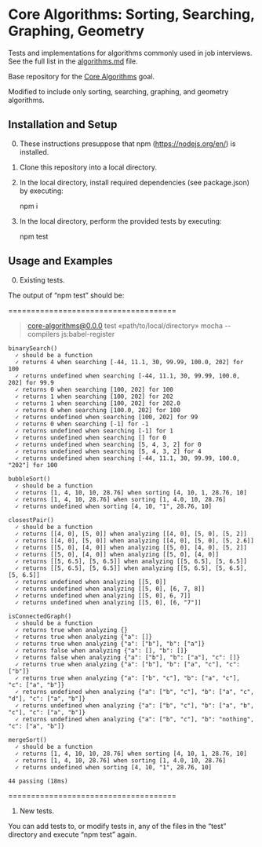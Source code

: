 # Core Algorithms: Sorting, Searching, Graphing, Geometry

Tests and implementations for algorithms commonly used in job interviews. See the full list in the [algorithms.md](algorithms.md) file.

Base repository for the [Core Algorithms](http://jsdev.learnersguild.org/goals/123) goal.

Modified to include only sorting, searching, graphing, and geometry algorithms.

## Installation and Setup

0. These instructions presuppose that npm (https://nodejs.org/en/) is installed.

1. Clone this repository into a local directory.

2. In the local directory, install required dependencies (see package.json) by executing:

    npm i

3. In the local directory, perform the provided tests by executing:

    npm test

## Usage and Examples

0. Existing tests.

The output of “npm test” should be:

=====================================

> core-algorithms@0.0.0 test «path/to/local/directory»
> mocha --compilers js:babel-register

    binarySearch()
      ✓ should be a function
      ✓ returns 4 when searching [-44, 11.1, 30, 99.99, 100.0, 202] for 100
      ✓ returns undefined when searching [-44, 11.1, 30, 99.99, 100.0, 202] for 99.9
      ✓ returns 0 when searching [100, 202] for 100
      ✓ returns 1 when searching [100, 202] for 202
      ✓ returns 1 when searching [100, 202] for 202.0
      ✓ returns 0 when searching [100.0, 202] for 100
      ✓ returns undefined when searching [100, 202] for 99
      ✓ returns 0 when searching [-1] for -1
      ✓ returns undefined when searching [-1] for 1
      ✓ returns undefined when searching [] for 0
      ✓ returns undefined when searching [5, 4, 3, 2] for 0
      ✓ returns undefined when searching [5, 4, 3, 2] for 4
      ✓ returns undefined when searching [-44, 11.1, 30, 99.99, 100.0, "202"] for 100

    bubbleSort()
      ✓ should be a function
      ✓ returns [1, 4, 10, 10, 28.76] when sorting [4, 10, 1, 28.76, 10]
      ✓ returns [1, 4, 10, 28.76] when sorting [1, 4.0, 10, 28.76]
      ✓ returns undefined when sorting [4, 10, "1", 28.76, 10]

    closestPair()
      ✓ should be a function
      ✓ returns [[4, 0], [5, 0]] when analyzing [[4, 0], [5, 0], [5, 2]]
      ✓ returns [[4, 0], [5, 0]] when analyzing [[4, 0], [5, 0], [5, 2.6]]
      ✓ returns [[5, 0], [4, 0]] when analyzing [[5, 0], [4, 0], [5, 2]]
      ✓ returns [[5, 0], [4, 0]] when analyzing [[5, 0], [4, 0]]
      ✓ returns [[5, 6.5], [5, 6.5]] when analyzing [[5, 6.5], [5, 6.5]]
      ✓ returns [[5, 6.5], [5, 6.5]] when analyzing [[5, 6.5], [5, 6.5], [5, 6.5]]
      ✓ returns undefined when analyzing [[5, 0]]
      ✓ returns undefined when analyzing [[5, 0], [6, 7, 8]]
      ✓ returns undefined when analyzing [[5, 0], 6, 7]]
      ✓ returns undefined when analyzing [[5, 0], [6, "7"]]

    isConnectedGraph()
      ✓ should be a function
      ✓ returns true when analyzing {}
      ✓ returns true when analyzing {"a": []}
      ✓ returns true when analyzing {"a": ["b"], "b": ["a"]}
      ✓ returns false when analyzing {"a": [], "b": []}
      ✓ returns false when analyzing {"a": ["b"], "b": ["a"], "c": []}
      ✓ returns true when analyzing {"a": ["b"], "b": ["a", "c"], "c": ["b"]}
      ✓ returns true when analyzing {"a": ["b", "c"], "b": ["a", "c"], "c": ["a", "b"]}
      ✓ returns undefined when analyzing {"a": ["b", "c"], "b": ["a", "c", "d"], "c": ["a", "b"]}
      ✓ returns undefined when analyzing {"a": ["b", "c"], "b": ["a", "b", "c"], "c": ["a", "b"]}
      ✓ returns undefined when analyzing {"a": ["b", "c"], "b": "nothing", "c": ["a", "b"]}

    mergeSort()
      ✓ should be a function
      ✓ returns [1, 4, 10, 10, 28.76] when sorting [4, 10, 1, 28.76, 10]
      ✓ returns [1, 4, 10, 28.76] when sorting [1, 4.0, 10, 28.76]
      ✓ returns undefined when sorting [4, 10, "1", 28.76, 10]

    44 passing (18ms)

=====================================

1. New tests.

You can add tests to, or modify tests in, any of the files in the “test” directory and execute “npm test” again.
